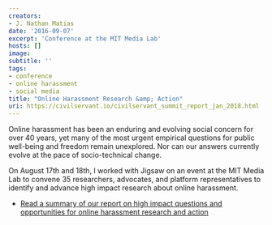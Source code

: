 ```yaml
---
creators:
- J. Nathan Matias
date: '2016-09-07'
excerpt: 'Conference at the MIT Media Lab'
hosts: []
image: 
subtitle: ''
tags:
- conference
- online harassment
- social media
title: "Online Harassment Research &amp; Action"
uri: https://civilservant.io/civilservant_summit_report_jan_2018.html
---
```


Online harassment has been an enduring and evolving social concern for over 40 years, yet many of the most urgent empirical questions for public well-being and freedom remain unexplored. Nor can our answers currently evolve at the pace of socio-technical change.

On August 17th and 18th, I worked with Jigsaw on an event at the MIT Media Lab to convene 35 researchers, advocates, and platform representatives to identify and advance high impact research about online harassment. 

* [Read a summary of our report on high impact questions and opportunities for online harassment research and action](https://civic.mit.edu/2016/09/07/high-impact-questions-and-opportunities-for-online-harassment-research-and-action/)
